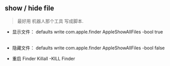 ## show / hide file
> 最好用 机器人那个工具 写成脚本. 
- 显示文件：
	defaults write com.apple.finder AppleShowAllFiles -bool true
	 
- 隐藏文件：
	defaults write com.apple.finder AppleShowAllFiles -bool false

- 重启 Finder
	Killall -KILL Finder
	  



